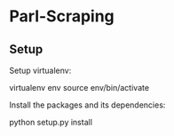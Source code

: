 # Parl-Scraping

## Setup

Setup virtualenv:

  virtualenv env
  source env/bin/activate

Install the packages and its dependencies:

  python setup.py install
